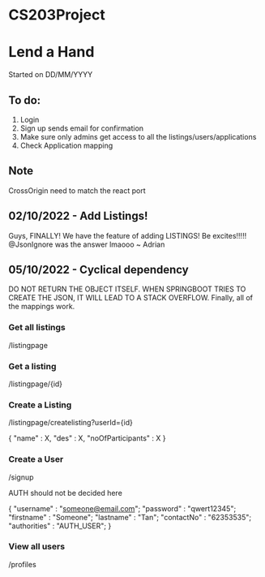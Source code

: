 # CS203Project
# Lend a Hand
Started on DD/MM/YYYY
## To do:
1. Login
2. Sign up sends email for confirmation
3. Make sure only admins get access to all the listings/users/applications
4. Check Application mapping 

## Note
CrossOrigin need to match the react port

## 02/10/2022 - Add Listings!
Guys, FINALLY! We have the feature of adding LISTINGS!
Be excites!!!!! @JsonIgnore was the answer lmaooo ~ Adrian

## 05/10/2022 - Cyclical dependency
DO NOT RETURN THE OBJECT ITSELF. WHEN SPRINGBOOT TRIES TO CREATE THE JSON, IT WILL LEAD TO A STACK OVERFLOW.
Finally, all of the mappings work. 


### Get all listings
/listingpage

### Get a listing
/listingpage/{id}

### Create a Listing 
/listingpage/createlisting?userId={id}

{
"name" : X,
"des" : X,
"noOfParticipants" : X
}

### Create a User
/signup

AUTH should not be decided here

{
 "username" : "someone@email.com";
"password" : "qwert12345";
"firstname" : "Someone";
"lastname" : "Tan";
"contactNo" : "62353535";
"authorities" : "AUTH_USER";
}

### View all users
/profiles


